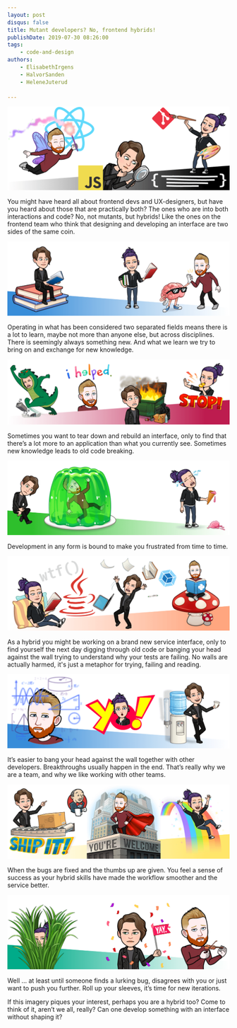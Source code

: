```yaml
---
layout: post
disqus: false
title: Mutant developers? No, frontend hybrids!
publishDate: 2019-07-30 08:26:00
tags: 
    - code-and-design
authors:
    - ElisabethIrgens
    - HalvorSanden
    - HeleneJuterud

---
```

![Frontend team](images/01team.png "Frontend team")

You might have heard all about frontend devs and UX-designers, but have you heard about those that are practically both? The ones who are into both interactions and code? No, not mutants, but hybrids! Like the ones on the frontend team who think that designing and developing an interface are two sides of the same coin.

![Learning something new](images/02learning.png "Learning something new")

Operating in what has been considered two separated fields means there is a lot to learn, maybe not more than anyone else, but across disciplines. There is seemingly always something new. And what we learn we try to bring on and exchange for new knowledge.

![Breaking down](images/03breaking.png "Breaking down")

Sometimes you want to tear down and rebuild an interface, only to find that there’s a lot more to an application than what you currently see. Sometimes new knowledge leads to old code breaking.

![Oh, no, stuck](images/04stuck.png "Oh, no, stuck")

Development in any form is bound to make you frustrated from time to time. 

![Read up and try again](images/05persist.png "Read up and try again")

As a hybrid you might be working on a brand new service interface, only to find yourself the next day digging through old code or banging your head against the wall trying to understand why your tests are failing. No walls are actually harmed, it's just a metaphor for trying, failing and reading.

![Discussion time](images/06discuss.png "Discussion time")

It’s easier to bang your head against the wall together with other developers. Breakthroughs usually happen in the end. That’s really why we are a team, and why we like working with other teams.

![Ship it](images/07ship.png "Ship it")

When the bugs are fixed and the thumbs up are given. You feel a sense of success as your hybrid skills have made the workflow smoother and the service better.

![But wait …](images/08tbc.png "But wait …")

Well … at least until someone finds a lurking bug, disagrees with you or just want to push you further. Roll up your sleeves, it’s time for new iterations.

If this imagery piques your interest, perhaps you are a hybrid too? Come to think of it, aren’t we all, really? Can one develop something with an interface without shaping it?
